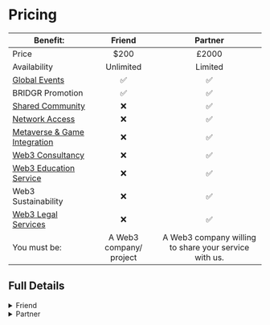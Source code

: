 # Pricing

| Benefit:                                                                                     |         Friend          |                        Partner                        |
| -------------------------------------------------------------------------------------------- | :---------------------: | :---------------------------------------------------: |
| Price                                                                                        |           $200          |                         £2000                         |
| Availability                                                                                 |        Unlimited        |                        Limited                        |
| [Global Events](../membership-benefits/global-events/)                                       |            ✅            |                           ✅                           |
| BRIDGR Promotion                                                                             |            ✅            |                           ✅                           |
| [Shared Community](../membership-benefits/shared-community/)                                 |            ❌            |                           ✅                           |
| [Network Access](../membership-benefits/web3-acceleration/network-access.md)                 |            ❌            |                           ✅                           |
| [Metaverse & Game Integration](../membership-benefits/web3-acceleration/game-integration.md) |            ❌            |                           ✅                           |
| [Web3 Consultancy](../membership-benefits/web3-onboarding/web3-consultancy.md)               |            ❌            |                           ✅                           |
| [Web3 Education Service](../membership-benefits/web3-onboarding/education.md)                |            ❌            |                           ✅                           |
| Web3 Sustainability                                                                          |            ❌            |                           ✅                           |
| [Web3 Legal Services](../membership-benefits/web3-onboarding/legal.md)                       |            ❌            |                           ✅                           |
| You must be:                                                                                 | A Web3 company/ project | A Web3 company willing to share your service with us. |

## Full Details

<details>

<summary>Friend</summary>

As a Friend of BRIDGR you will join the "BRIDGR Collective" - our _network of Web3 companies working together to increase one another's exposure._&#x20;

**Friends must be:**&#x20;

* A Web3 project with solid team and/or a solid runway
* A sponsor of one of BRIDGR's WEB3 SOCIAL events
* Or a customer of our consultancy service

**BRIDGR gets:**

* Access to their community and network.

**Friends get:**

* Access to BRIDGR's community and network
* Exposure via BRIDGR's communications.
* Sponsorship deals for, and invites to our WEB3 SOCIALS worldwide.

**Friends Pay:**

* One off lifetime $200 fee.
* Fee discounted if you become a Partner.

</details>

<details>

<summary>Partner</summary>

_Join the BRIDGR network and get full access to all our partner's services_

**Must have:**&#x20;

* A valuable Web3 service that they are willing to share with BRIDGR
* Open to hosting events in their location

**BRIDGR gets:**

* Ability to offer their services and network to the rest of BRIDGR's Partners

**They get:**

* Access to all BRIDGR's Partner services:
  * [Consultancy](../membership-benefits/web3-onboarding/web3-consultancy.md)
  * [Network Access](../membership-benefits/web3-acceleration/network-access.md)
  * [Community Access](../membership-benefits/shared-community/community-access.md)
  * [Game Integration](../membership-benefits/web3-acceleration/game-integration.md)
  * [Education](../membership-benefits/web3-onboarding/education.md)
  * [IRL WEB3 SOCIAL](../membership-benefits/global-events/web3-social.md)
  * [Whitelists](../membership-benefits/shared-community/whitelists.md)
  * [Legal](../membership-benefits/web3-onboarding/legal.md)

**They pay:**

* $2000 per year

</details>
